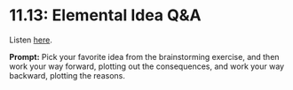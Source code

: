 # 11.13: Elemental Idea Q&A 

Listen [here](http://www.writingexcuses.com/2016/03/27/11-13-elemental-idea-qa/). 

**Prompt:** Pick your favorite idea from the brainstorming exercise, and then work your way forward, plotting out the consequences, and work your way backward, plotting the reasons.
